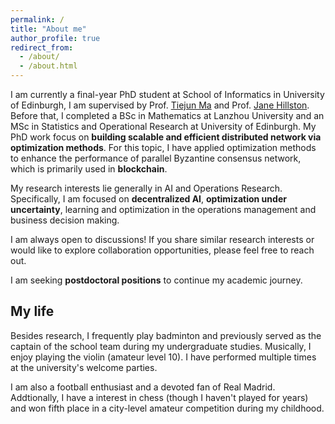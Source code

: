 ```yaml
---
permalink: /
title: "About me"
author_profile: true
redirect_from: 
  - /about/
  - /about.html
---
```


I am currently a final-year PhD student at School of Informatics in University of Edinburgh, I am supervised by  Prof. [Tiejun Ma](https://www.research.ed.ac.uk/en/persons/tiejun-ma) and Prof. [Jane Hillston](https://homepages.inf.ed.ac.uk/jeh/). Before that, I completed a BSc in Mathematics at Lanzhou University and an MSc in Statistics and Operational Research at University of Edinburgh. My PhD work focus on **building scalable and efficient distributed network via optimization methods**. For this topic, I have applied optimization methods to enhance the performance of parallel Byzantine consensus network, which is primarily used in **blockchain**.

My research interests lie generally in AI and Operations Research. Specifically, I am focused on **decentralized AI**, **optimization under uncertainty**, learning and optimization in the operations management and business decision making.

I am always open to discussions! If you share similar research interests or would like to explore collaboration opportunities, please feel free to reach out.

I am seeking **postdoctoral positions** to continue my academic journey.

My life
-----
Besides research, I frequently play badminton and previously served as the captain of the school team during my undergraduate studies. Musically, I enjoy playing the violin (amateur level 10). I have performed multiple times at the university's welcome parties.

I am also a football enthusiast and a devoted fan of Real Madrid. Addtionally, I have a interest in chess (though I haven't played for years) and won fifth place in a city-level amateur competition during my childhood.
